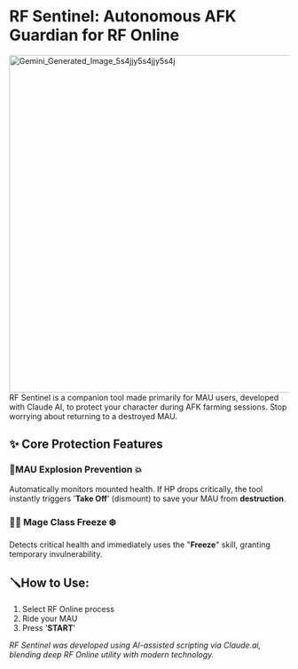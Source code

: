 # RF Sentinel: Autonomous AFK Guardian for RF Online
<img width="1696" height="608" alt="Gemini_Generated_Image_5s4jjy5s4jjy5s4j" src="https://github.com/user-attachments/assets/a13330cf-00ae-4d9d-9ade-a299a6b4ddff" />
RF Sentinel is a companion tool made primarily for MAU users, developed with Claude AI, to protect your character during AFK farming sessions. Stop worrying about returning to a destroyed MAU.

## ✨ Core Protection Features

### 🤖MAU Explosion Prevention 💥
Automatically monitors mounted health. If HP drops critically, the tool instantly triggers '**Take Off**' (dismount) to save your MAU from **destruction**.

### 🧙‍♀️ Mage Class Freeze ❄️
Detects critical health and immediately uses the "**Freeze**" skill, granting temporary invulnerability.

## 🪛How to Use:
1. Select RF Online process
2. Ride your MAU
3. Press '**START**'

*RF Sentinel was developed using AI-assisted scripting via Claude.ai, blending deep RF Online utility with modern technology.*

